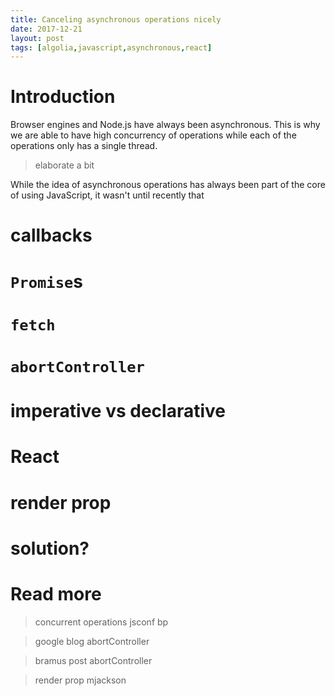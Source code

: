 ```yaml
---
title: Canceling asynchronous operations nicely
date: 2017-12-21
layout: post
tags: [algolia,javascript,asynchronous,react]
---
```


# Introduction

Browser engines and Node.js have always been asynchronous. This is why we are able to have high concurrency of operations while each of the operations only has a single thread.

> elaborate a bit

While the idea of asynchronous operations has always been part of the core of using JavaScript, it wasn't until recently that

# callbacks

# `Promise`s

# `fetch`

# `abortController`

# imperative vs declarative

# React

# render prop

# solution?

# Read more

> concurrent operations jsconf bp

> google blog abortController

> bramus post abortController

> render prop mjackson
